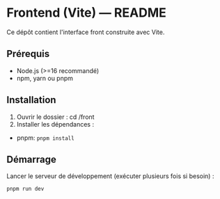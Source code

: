 # Frontend (Vite) — README

Ce dépôt contient l'interface front construite avec Vite.

## Prérequis
- Node.js (>=16 recommandé)
- npm, yarn ou pnpm

## Installation
1. Ouvrir le dossier :
  cd /front
2. Installer les dépendances :
  - pnpm: `pnpm install`
  
## Démarrage
  Lancer le serveur de développement (exécuter plusieurs fois si besoin) :

  ```bash
  pnpm run dev
  ```